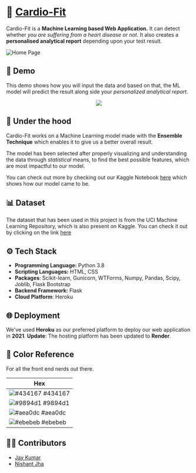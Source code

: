 
# 💜 [Cardio-Fit](https://cardio-fit.onrender.com)

Cardio-Fit is a **Machine Learning based Web Application.** It can detect whether *you are suffering from a heart disease or not*. It also creates a **personalised analytical report** depending upon your test result.

![Home Page](https://raw.githubusercontent.com/jaykumar1607/Heart-Disease-Web-App/main/docs/images/homepage.png)


## 🎥 Demo
This demo shows how you will input the data and based on that, the ML model will predict the result along side your *personalized analytical report*.

<div>
    <center><img src="https://raw.githubusercontent.com/jaykumar1607/Heart-Disease-Web-App/main/docs/images/demo.gif"></center>
</div>



## 🤖 Under the hood

Cardio-Fit works on a Machine Learning model made with the **Ensemble Technique** which enables it to give us a better overall result.

The model has been selected after properly visualizing and understanding the data through *statistical* means, to find the best possible features, which are most impactful to our model.

You can check out more by checking out our Kaggle Notebook [here](https://www.kaggle.com/jaykumar1607/heart-attack-advanced-visualizations-modelling) which shows how our model came to be.
## 📊 Dataset

The dataset that has been used in this project is from the UCI Machine Learning Repository, which is also present on Kaggle.
You can check it out by clicking on the link [here](https://www.kaggle.com/ronitf/heart-disease-uci)


  
## ⚙️ Tech Stack

- **Programming Language:** Python 3.8
- **Scripting Languages:** HTML, CSS
- **Packages**: Scikit-learn, Gunicorn, WTForms, Numpy, Pandas, Scipy, Joblib, Flask Bootstrap
- **Backend Framework:** Flask
- **Cloud Platform**: Heroku

## 🌐 Deployment

We've used **Heroku** as our preferred platform to deploy our web application in **2021**.
**Update**: The hosting platform has been updated to **Render**.

  ## 🎨 Color Reference

For all the front end nerds out there.

|Hex                                                             |
|----------------------------------------------------------------|
|![#434167](https://via.placeholder.com/10/434167?text=+) #434167 |
|![#9894d1](https://via.placeholder.com/10/9894d1?text=+) #9894d1 |
|![#aea0dc](https://via.placeholder.com/10/aea0dc?text=+) #aea0dc |
|![#ebebeb](https://via.placeholder.com/10/ebebeb?text=+) #ebebeb |


## 👨‍💻 Contributors

- [Jay Kumar](https://github.com/jaykumar1607) 
- [Nishant Jha](https://github.com/NKJ-C4)

  

